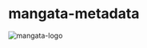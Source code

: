 # mangata-metadata
![mangata-logo](https://github.com/muratyazar501/mangata-metadata/assets/136369047/9c52324f-1156-4b1f-99d7-f1a32bb98e59)
